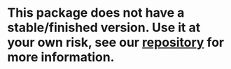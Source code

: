 # This package does not have a stable/finished version. Use it at your own risk, see our [repository](https://github.com/Datzu712/nodecord.git) for more information.
